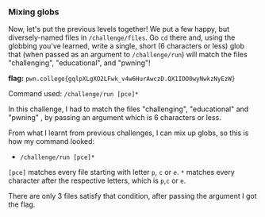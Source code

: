 ### Mixing globs 

Now, let's put the previous levels together! We put a few happy, but diversely-named files in `/challenge/files`. Go `cd` there and, using the globbing you've learned, write a single, short (6 characters or less) glob that (when passed as an argument to `/challenge/run`) will match the files "challenging", "educational", and "pwning"!

**flag:** `pwn.college{gqlpXLgXO2LFwk_v4w6HurAwczD.QX1IDO0wyNwkzNyEzW}`

Command used: 
`/challenge/run [pce]*`

In this challenge, I had to match the files "challenging", "educational" and "pwning" , by passing an argument which is 6 characters or less. 

From what I learnt from previous challenges, I can mix up globs, so this is how my command looked: 
- `/challenge/run [pce]*`

`[pce]` matches every file starting with letter `p`, `c` or `e`. 
`*` matches every character after the respective letters, which is `p`,`c` or `e`. 

There are only 3 files satisfy that condition, after passing the argument I got the flag.    